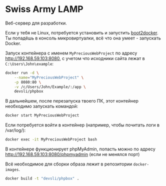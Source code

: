 Swiss Army LAMP
===============

Веб-сервер для разработки.

Если у тебя не Linux, потребуется установить и запустить [boot2docker](http://boot2docker.io). Ты попадёшь в консоль микровиртуалки, всё что она умеет - запускать Docker.

Запуск контейнера с именем `MyPreciousWebProject` по адресу http://192.168.59.103:8080, с учетом что исходники сайта лежат в `C:\Users\John\example`:

```bash
docker run -d \
    --name="MyPreciousWebProject" \
    -p 8080:80 \
    -v /c/Users/John/Example/:/app \
    devsli/phpbox
```
В дальнейшем, после перезапуска твоего ПК, этот контейнер необходимо запускать командой:

```bash
docker start MyPreciousWebProject
```
Если потребуется войти в контейнер (например, чтобы почитать логи в /var/log/):

```bash
docker exec -it MyPreciousWebProject bash
```

В контейнере функционирует phpMyAdmin, попасть можно по адресу http://192.168.59.103:8080/phpmyadmin (если не менялся порт)

Всё необходимое для сборки образа лежит в репозитории `docker-images`.

```bash
docker build -t "devsli/phpbox" .
```
